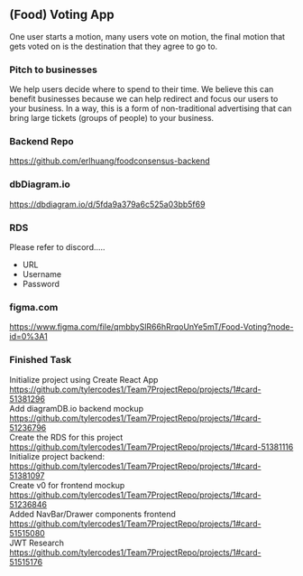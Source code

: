## (Food) Voting App
One user starts a motion, many users vote on motion, the final motion that gets voted on is the destination that they agree to go to.

### Pitch to businesses
We help users decide where to spend to their time. We believe this can benefit businesses because we can help redirect and focus our users to your business. In a way, this is a form of non-traditional advertising that can bring large tickets (groups of people) to your business.

### Backend Repo
https://github.com/erlhuang/foodconsensus-backend

### dbDiagram.io
https://dbdiagram.io/d/5fda9a379a6c525a03bb5f69

### RDS
Please refer to discord.....
  - URL
  - Username
  - Password
  
### figma.com
https://www.figma.com/file/qmbbySlR66hRrqoUnYe5mT/Food-Voting?node-id=0%3A1

### Finished Task
Initialize project using Create React App https://github.com/tylercodes1/Team7ProjectRepo/projects/1#card-51381296  
Add diagramDB.io backend mockup https://github.com/tylercodes1/Team7ProjectRepo/projects/1#card-51236796 <br>
Create the RDS for this project https://github.com/tylercodes1/Team7ProjectRepo/projects/1#card-51381116 <br>
Initialize project backend: https://github.com/tylercodes1/Team7ProjectRepo/projects/1#card-51381097 <br>
Create v0 for frontend mockup https://github.com/tylercodes1/Team7ProjectRepo/projects/1#card-51236846 <br>
Added NavBar/Drawer components frontend https://github.com/tylercodes1/Team7ProjectRepo/projects/1#card-51515080 <br>
JWT Research https://github.com/tylercodes1/Team7ProjectRepo/projects/1#card-51515176 <br>
